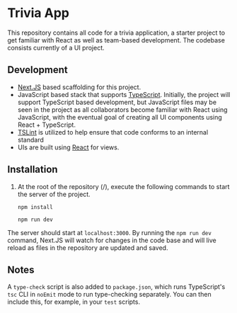 # Trivia App

This repository contains all code for a trivia application, a starter project to get familiar with React as well as team-based development. The codebase consists currently of a UI project.

## Development

- [Next.JS](nextjs.org) based scaffolding for this project.
- JavaScript based stack that supports [TypeScript](https://typescriptlang.org). Initially, the project will support TypeScript based development, but JavaScript files may be seen
  in the project as all collaborators become familiar with React using JavaScript, with the eventual goal of creating all UI components using React + TypeScript.
- [TSLint](https://palantir.github.io/tslint/) is utilized to help ensure that code conforms to an internal standard
- UIs are built using [React](https://reactjs.org) for views.

## Installation

1. At the root of the repository (/), execute the following commands to start the server of the project.

   `npm install`

   `npm run dev`

The server should start at `localhost:3000`. By running the `npm run dev` command, Next.JS will watch for changes in the code base and will live reload as files in the repository are
updated and saved.

## Notes

A `type-check` script is also added to `package.json`, which runs TypeScript's `tsc` CLI in `noEmit` mode to run type-checking separately. You can then include this, for example, in your `test` scripts.
